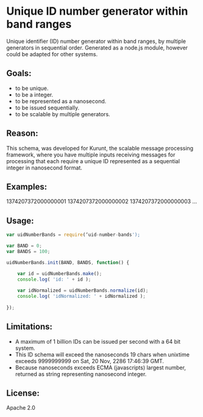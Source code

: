 # Unique ID number generator within band ranges

Unique identifier (ID) number generator within band ranges, by multiple generators in sequential order. Generated as a node.js module, however could be adapted for other systems.

## Goals:

- to be unique.
- to be a integer.
- to be represented as a nanosecond.
- to be issued sequentially.
- to be scalable by multiple generators.

## Reason:

This schema, was developed for Kurunt, the scalable message processing framework, where you have multiple inputs receiving messages for processing that each require a unique ID represented as a sequential integer in nanosecond format.

## Examples:

1374207372000000001
1374207372000000002
1374207372000000003
...

## Usage:

```js
var uidNumberBands = require(‘uid-number-bands');

var BAND = 0;
var BANDS = 100;

uidNumberBands.init(BAND, BANDS, function() {

	var id = uidNumberBands.make();
	console.log( 'id: ' + id );
	
	var idNormalized = uidNumberBands.normalize(id);
	console.log( 'idNormalized: ' + idNormalized );
	
});

```

## Limitations:

- A maximum of 1 billion IDs can be issued per second with a 64 bit system.
- This ID schema will exceed the nanoseconds 19 chars when unixtime exceeds 9999999999 on Sat, 20 Nov, 2286 17:46:39 GMT.
- Because nanoseconds exceeds ECMA (javascripts) largest number, returned as string representing nanosecond integer.

## License:

Apache 2.0

